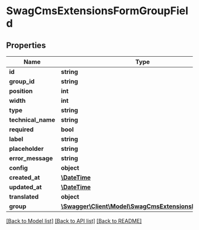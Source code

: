 # SwagCmsExtensionsFormGroupField

## Properties
Name | Type | Description | Notes
------------ | ------------- | ------------- | -------------
**id** | **string** |  | [optional] 
**group_id** | **string** |  | [optional] 
**position** | **int** |  | 
**width** | **int** |  | 
**type** | **string** |  | 
**technical_name** | **string** |  | 
**required** | **bool** |  | 
**label** | **string** |  | 
**placeholder** | **string** |  | [optional] 
**error_message** | **string** |  | [optional] 
**config** | **object** |  | [optional] 
**created_at** | [**\DateTime**](\DateTime.md) |  | 
**updated_at** | [**\DateTime**](\DateTime.md) |  | [optional] 
**translated** | **object** |  | [optional] 
**group** | [**\Swagger\Client\Model\SwagCmsExtensionsFormGroup**](SwagCmsExtensionsFormGroup.md) |  | [optional] 

[[Back to Model list]](../../README.md#documentation-for-models) [[Back to API list]](../../README.md#documentation-for-api-endpoints) [[Back to README]](../../README.md)

